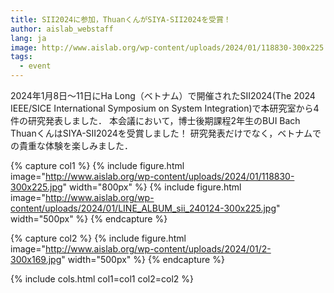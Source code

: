 ```yaml
---
title: SII2024に参加，ThuanくんがSIYA-SII2024を受賞！
author: aislab_webstaff
lang: ja
image: http://www.aislab.org/wp-content/uploads/2024/01/118830-300x225.jpg
tags:
  - event
---
```

2024年1月8日～11日にHa Long（ベトナム）で開催されたSII2024(The 2024 IEEE/SICE International Symposium on System Integration)で本研究室から4件の研究発表しました． 本会議において，博士後期課程2年生のBUI Bach ThuanくんはSIYA-SII2024を受賞しました！ 研究発表だけでなく，ベトナムでの貴重な体験を楽しみました．

{% capture col1 %}
{%
  include figure.html
  image="http://www.aislab.org/wp-content/uploads/2024/01/118830-300x225.jpg"
  width="800px"
%}
{%
  include figure.html
  image="http://www.aislab.org/wp-content/uploads/2024/01/LINE_ALBUM_sii_240124-300x225.jpg"
  width="500px"
%}
{% endcapture %}

{% capture col2 %}
{%
  include figure.html
  image="http://www.aislab.org/wp-content/uploads/2024/01/2-300x169.jpg"
  width="500px"
%}
{% endcapture %}

{% include cols.html col1=col1 col2=col2 %}
